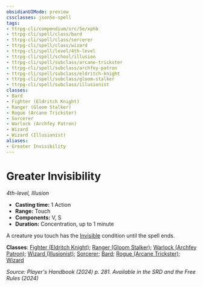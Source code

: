 ```yaml
---
obsidianUIMode: preview
cssclasses: json5e-spell
tags:
- ttrpg-cli/compendium/src/5e/xphb
- ttrpg-cli/spell/class/bard
- ttrpg-cli/spell/class/sorcerer
- ttrpg-cli/spell/class/wizard
- ttrpg-cli/spell/level/4th-level
- ttrpg-cli/spell/school/illusion
- ttrpg-cli/spell/subclass/arcane-trickster
- ttrpg-cli/spell/subclass/archfey-patron
- ttrpg-cli/spell/subclass/eldritch-knight
- ttrpg-cli/spell/subclass/gloom-stalker
- ttrpg-cli/spell/subclass/illusionist
classes:
- Bard
- Fighter (Eldritch Knight)
- Ranger (Gloom Stalker)
- Rogue (Arcane Trickster)
- Sorcerer
- Warlock (Archfey Patron)
- Wizard
- Wizard (Illusionist)
aliases:
- Greater Invisibility
---
```

# Greater Invisibility
*4th-level, Illusion*  


- **Casting time:** 1 Action
- **Range:** Touch
- **Components:** V, S
- **Duration:** Concentration, up to 1 minute

A creature you touch has the [Invisible](/3-Mechanics/CLI/conditions.md#Invisible) condition until the spell ends.

**Classes**: [Fighter (Eldritch Knight)](/3-Mechanics/CLI/lists/list-spells-classes-eldritch-knight-xphb.md "subclass=XPHB;class=XPHB"); [Ranger (Gloom Stalker)](/3-Mechanics/CLI/lists/list-spells-classes-gloom-stalker-xphb.md "subclass=XPHB;class=XPHB"); [Warlock (Archfey Patron)](/3-Mechanics/CLI/lists/list-spells-classes-archfey-patron-xphb.md "subclass=XPHB;class=XPHB"); [Wizard (Illusionist)](/3-Mechanics/CLI/lists/list-spells-classes-illusionist-xphb.md "subclass=XPHB;class=XPHB"); [Sorcerer](/3-Mechanics/CLI/lists/list-spells-classes-sorcerer.md); [Bard](/3-Mechanics/CLI/lists/list-spells-classes-bard.md); [Rogue (Arcane Trickster)](/3-Mechanics/CLI/lists/list-spells-classes-arcane-trickster-xphb.md "subclass=XPHB;class=XPHB"); [Wizard](/3-Mechanics/CLI/lists/list-spells-classes-wizard.md)

*Source: Player's Handbook (2024) p. 281. Available in the <span title='Systems Reference Document (5.2)'>SRD</span> and the Free Rules (2024)*